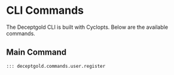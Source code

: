 # CLI Commands

The Deceptgold CLI is built with Cyclopts. Below are the available commands.

## Main Command

```python
::: deceptgold.commands.user.register